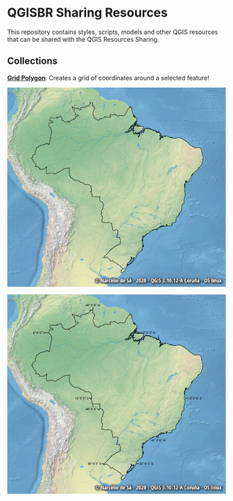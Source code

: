# QGISBR Sharing Resources

This repository contains styles, scripts, models and other QGIS 
resources that can be shared with the QGIS Resources Sharing.

## Collections

[**Grid Polygon**](https://github.com/qgisbr/QGISBR-Resources/tree/main/collections/grid_polygon): Creates a grid of coordinates around a selected feature!

![No Grid](collections/grid_polygon/preview/no_grid.png)

![With Grid](collections/grid_polygon/preview/with_grid.png)

